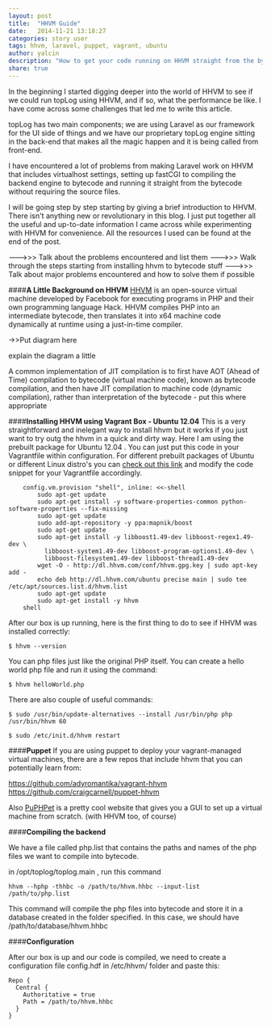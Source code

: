 ```yaml
---
layout: post
title:  "HHVM Guide"
date:   2014-11-21 13:18:27
categories: story user
tags: hhvm, laravel, puppet, vagrant, ubuntu
author: yalcin
description: "How to get your code running on HHVM straight from the bytecode"
share: true
---
```



In the beginning I started digging deeper into the world of HHVM to see if we could run topLog using HHVM, and if so, what the performance be like. I have come across some challenges that led me to write this article.

topLog has two main components; we are using Laravel as our framework for the UI side of things and we have our proprietary topLog engine sitting in the back-end that makes all the magic happen and it is being called from front-end.

I have encountered a lot of problems from making Laravel work on HHVM that includes virtualhost settings, setting up fastCGI to compiling the backend engine to bytecode and running it straight from the bytecode without requiring the source files.

I will be going step by step starting by giving a brief introduction to HHVM. There isn't anything new or revolutionary in this blog. I just put together all the useful and up-to-date information I came across while experimenting with HHVM for convenience. All the resources I used can be found at the end of the post.

--->>> Talk about the problems encountered and list them
--->>> Walk through the steps starting from installing hhvm to bytecode stuff
--->>> Talk about major problems encountered and how to solve them if possible
 
 
####**A Little Background on HHVM**
[HHVM](http://hhvm.com/) is an open-source virtual machine developed by Facebook for executing programs in PHP and their own programming language Hack. HHVM compiles PHP into an intermediate bytecode, then translates it into x64 machine code dynamically at runtime using a just-in-time compiler.

->>Put diagram here

explain the diagram a little 


A common implementation of JIT compilation is to first have AOT (Ahead of Time) compilation to bytecode (virtual machine code), known as bytecode compilation, and then have JIT compilation to machine code (dynamic compilation), rather than interpretation of the bytecode - put this where appropriate

####**Installing HHVM using Vagrant Box - Ubuntu 12.04**
This is a very straightforward and inelegant way to install hhvm but it works if you just want to try outg the hhvm in a quick and dirty way. Here I am using the prebuilt package for Ubuntu 12.04 . You can just put this code in your Vagrantfile within configuration. For different prebuilt packages of Ubuntu or different Linux distro's you can [check out this link](https://github.com/facebook/hhvm/wiki/Prebuilt%20Packages%20for%20HHVM) and modify the code snippet for your Vagrantfile accordingly.

		config.vm.provision "shell", inline: <<-shell
			sudo apt-get update
			sudo apt-get install -y software-properties-common python-software-properties --fix-missing
			sudo apt-get update
			sudo add-apt-repository -y ppa:mapnik/boost
			sudo apt-get update
			sudo apt-get install -y libboost1.49-dev libboost-regex1.49-dev \
			  libboost-system1.49-dev libboost-program-options1.49-dev \
			  libboost-filesystem1.49-dev libboost-thread1.49-dev
			wget -O - http://dl.hhvm.com/conf/hhvm.gpg.key | sudo apt-key add -
			echo deb http://dl.hhvm.com/ubuntu precise main | sudo tee /etc/apt/sources.list.d/hhvm.list
			sudo apt-get update
			sudo apt-get install -y hhvm
  		shell

After our box is up running, here is the first thing to do to see if HHVM was installed correctly:
	
	$ hhvm --version

You can php files just  like the original PHP itself. You can create a hello world php file and run it using the command:
		
	$ hhvm helloWorld.php
	
There are also couple of useful commands:

	$ sudo /usr/bin/update-alternatives --install /usr/bin/php php /usr/bin/hhvm 60
 
	$ sudo /etc/init.d/hhvm restart

####**Puppet**
If you are using puppet to deploy your vagrant-managed virtual machines,
there are a few repos that include hhvm that you can potentially learn from:

https://github.com/adyromantika/vagrant-hhvm
https://github.com/craigcarnell/puppet-hhvm

Also [PuPHPet](https://puphpet.com/) is a pretty cool website that gives you a GUI to set up a virtual machine from scratch. (with HHVM too, of course)


####**Compiling the backend**

We have a file called php.list that contains the paths and names of the php files we want to compile into bytecode.

in /opt/toplog/toplog.main , run this command

    hhvm --hphp -thhbc -o /path/to/hhvm.hhbc --input-list /path/to/php.list

This command will compile the php files into bytecode and store it in a database created in the folder specified. In this case, we should have /path/to/database/hhvm.hhbc 

####**Configuration**

After our box is up and our code is compiled, we need to create a configuration file config.hdf in /etc/hhvm/ folder and paste this:

	Repo {
	  Central {
	    Authoritative = true
	    Path = /path/to/hhvm.hhbc
	  }
	}
